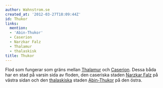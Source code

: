 ```yaml
---
author: Wahnstrom.se
created_at: '2012-03-27T18:09:44Z'
id: Thukor
links:
  mention:
  - 'Abin-Thukor'
  - Caserion
  - Narzkar Falz
  - Thalamur
  - thalaskisk
title: Thukor
---
```


Flod som fungerar som gräns mellan [Thalamur] och [Caserion]. Dessa båda har en stad på varsin sida
av floden, den caseriska staden [Narzkar Falz] på västra sidan och den [thalaskiska] staden
[Abin-Thukor] på den östra.

  [Thalamur]: Thalamur
  [Caserion]: Caserion
  [Narzkar Falz]: Narzkar_Falz
  [thalaskiska]: thalaskisk
  [Abin-Thukor]: Abin-Thukor